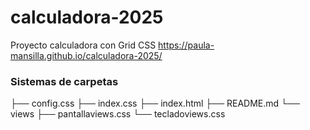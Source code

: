 # calculadora-2025

Proyecto calculadora con Grid CSS
 https://paula-mansilla.github.io/calculadora-2025/

 ### Sistemas de carpetas
 ├── config.css
├── index.css
├── index.html
├── README.md
└── views
    ├── pantallaviews.css
    └── tecladoviews.css
    
